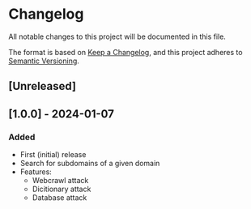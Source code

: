 # Changelog

All notable changes to this project will be documented in this file.

The format is based on [Keep a Changelog](https://keepachangelog.com/en/1.0.0/),
and this project adheres to [Semantic Versioning](https://semver.org/spec/v2.0.0.html).

## [Unreleased]

## [1.0.0] - 2024-01-07

### Added

- First (initial) release
- Search for subdomains of a given domain
- Features: 
    - Webcrawl attack
    - Dicitionary attack
    - Database attack
